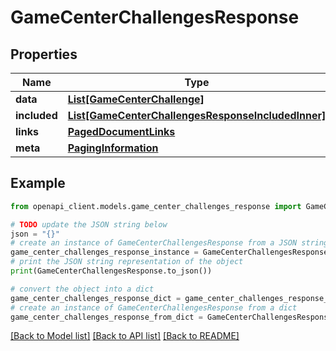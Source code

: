 # GameCenterChallengesResponse


## Properties

Name | Type | Description | Notes
------------ | ------------- | ------------- | -------------
**data** | [**List[GameCenterChallenge]**](GameCenterChallenge.md) |  | 
**included** | [**List[GameCenterChallengesResponseIncludedInner]**](GameCenterChallengesResponseIncludedInner.md) |  | [optional] 
**links** | [**PagedDocumentLinks**](PagedDocumentLinks.md) |  | 
**meta** | [**PagingInformation**](PagingInformation.md) |  | [optional] 

## Example

```python
from openapi_client.models.game_center_challenges_response import GameCenterChallengesResponse

# TODO update the JSON string below
json = "{}"
# create an instance of GameCenterChallengesResponse from a JSON string
game_center_challenges_response_instance = GameCenterChallengesResponse.from_json(json)
# print the JSON string representation of the object
print(GameCenterChallengesResponse.to_json())

# convert the object into a dict
game_center_challenges_response_dict = game_center_challenges_response_instance.to_dict()
# create an instance of GameCenterChallengesResponse from a dict
game_center_challenges_response_from_dict = GameCenterChallengesResponse.from_dict(game_center_challenges_response_dict)
```
[[Back to Model list]](../README.md#documentation-for-models) [[Back to API list]](../README.md#documentation-for-api-endpoints) [[Back to README]](../README.md)


